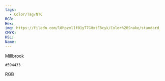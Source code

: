 ```yaml
---
tags:
  - Color/Tag/NTC
RGB:
Hex:
img: https://filedn.com/l0hpzxl1f01yT7GHxtF8cyk/Color%20Snake/standard_csv_to_svg/%23/594433.svg
CMYK:
HSL:
Name:
---
```

Millbrook
```palette
#594433
```
RGB

